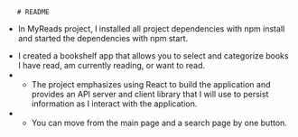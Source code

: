        # README

 -  In MyReads project,  I installed all project dependencies with npm install and started the dependencies with npm start.
 + I created a bookshelf app that allows you to select and categorize books I have read, am currently reading, or want to read.
 + * The project emphasizes using React to build the application and provides an API server and client library that I will use to persist information as I interact with the application.
 + * You can move from the main page and a search page by one button. 

